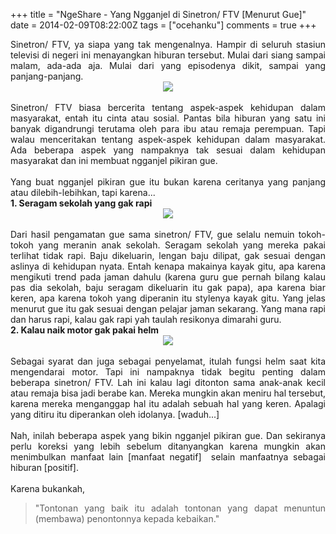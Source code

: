 +++
title = "NgeShare - Yang Ngganjel di Sinetron/ FTV [Menurut Gue]"
date = 2014-02-09T08:22:00Z
tags = ["ocehanku"]
comments = true
+++

<div style="text-align: justify;">Sinetron/ FTV, ya siapa yang tak mengenalnya. Hampir di seluruh stasiun televisi di negeri ini menayangkan hiburan tersebut. Mulai dari siang sampai malam, ada-ada aja. Mulai dari yang episodenya dikit, sampai yang panjang-panjang.<br />
<center><img border="0" src="https://3.bp.blogspot.com/-UdNH6BplVF8/UvbVGIgp5nI/AAAAAAAAEBs/nTIYv_B-VRg/s1600/ngganjel.gif" /></center><br />
Sinetron/ FTV biasa bercerita tentang aspek-aspek kehidupan dalam masyarakat, entah itu cinta atau sosial. Pantas bila hiburan yang satu ini banyak digandrungi terutama oleh para ibu atau remaja perempuan. Tapi walau menceritakan tentang aspek-aspek kehidupan dalam masyarakat. Ada beberapa aspek yang nampaknya tak sesuai dalam kehidupan masyarakat dan ini membuat ngganjel pikiran gue.<br /><br />
Yang buat ngganjel pikiran gue itu bukan karena ceritanya yang panjang atau dilebih-lebihkan, tapi karena...<br />
<b>1. Seragam sekolah yang gak rapi</b><br />
<center><img border="0" src="https://1.bp.blogspot.com/-yf_mRQ8F_6M/UvbXURxS1bI/AAAAAAAAEB4/ykM05QRs7Jo/s1600/seragamsalah.jpg" /></center><br />
Dari hasil pengamatan gue sama sinetron/ FTV, gue selalu nemuin tokoh-tokoh yang meranin anak sekolah. Seragam sekolah yang mereka pakai terlihat tidak rapi. Baju dikeluarin, lengan baju dilipat, gak sesuai dengan aslinya di kehidupan nyata. Entah kenapa makainya kayak gitu, apa karena mengikuti trend pada jaman dahulu (karena guru gue pernah bilang kalau pas dia sekolah, baju seragam dikeluarin itu gak papa), apa karena biar keren, apa karena tokoh yang diperanin itu stylenya kayak gitu. Yang jelas menurut gue itu gak sesuai dengan pelajar jaman sekarang. Yang mana rapi dan harus rapi, kalau gak rapi yah taulah resikonya dimarahi guru.<br />
<b>2. Kalau naik motor gak pakai helm</b><br />
<center><img border="0" src="https://3.bp.blogspot.com/-wP1umXHUbqI/UvbXaUbUHVI/AAAAAAAAECA/pgAV45Sbj6I/s1600/naikmotorsalah.jpg" /></center><br />
Sebagai syarat dan juga sebagai penyelamat, itulah fungsi helm saat kita mengendarai motor. Tapi ini nampaknya tidak begitu penting dalam beberapa sinetron/ FTV. Lah ini kalau lagi ditonton sama anak-anak kecil atau remaja bisa jadi berabe kan. Mereka mungkin akan meniru hal tersebut, karena mereka menganggap hal itu adalah sebuah hal yang keren. Apalagi yang ditiru itu diperankan oleh idolanya. [waduh...]<br /><br />
Nah, inilah beberapa aspek yang bikin ngganjel pikiran gue. Dan sekiranya perlu koreksi yang lebih sebelum ditanyangkan karena mungkin akan menimbulkan manfaat lain [manfaat negatif]&nbsp; selain manfaatnya sebagai hiburan [positif].<br /><br />
Karena bukankah,<br />
<blockquote class="tr_bq">"Tontonan yang baik itu adalah tontonan yang dapat menuntun (membawa) penontonnya kepada kebaikan."</blockquote></div>
